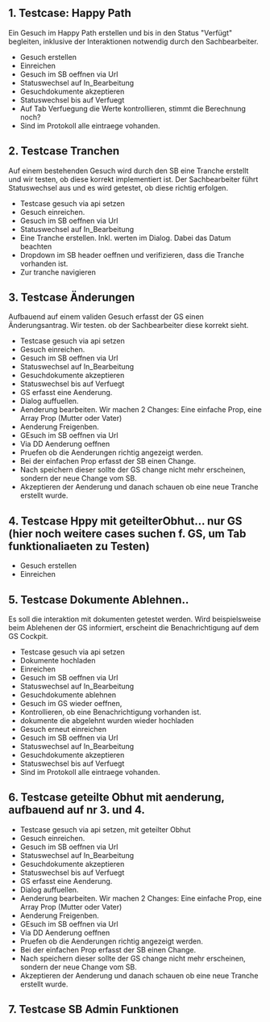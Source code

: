 ## 1. Testcase: Happy Path

Ein Gesuch im Happy Path erstellen und bis in den Status "Verfügt" begleiten, inklusive der Interaktionen notwendig durch den Sachbearbeiter.

- Gesuch erstellen
- Einreichen
- Gesuch im SB oeffnen via Url
- Statuswechsel auf In_Bearbeitung
- Gesuchdokumente akzeptieren
- Statuswechsel bis auf Verfuegt
- Auf Tab Verfuegung die Werte kontrollieren, stimmt die Berechnung noch?
- Sind im Protokoll alle eintraege vohanden.

## 2. Testcase Tranchen

Auf einem bestehenden Gesuch wird durch den SB eine Tranche erstellt und wir testen, ob diese korrekt implementiert ist. Der Sachbearbeiter führt Statuswechsel aus und es wird getestet, ob diese richtig erfolgen.

- Testcase gesuch via api setzen
- Gesuch einreichen.
- Gesuch im SB oeffnen via Url
- Statuswechsel auf In_Bearbeitung
- Eine Tranche erstellen. Inkl. werten im Dialog. Dabei das Datum beachten
- Dropdown im SB header oeffnen und verifizieren, dass die Tranche vorhanden ist.
- Zur tranche navigieren

## 3. Testcase Änderungen

Aufbauend auf einem validen Gesuch erfasst der GS einen Änderungsantrag. Wir testen. ob der Sachbearbeiter diese korrekt sieht.

- Testcase gesuch via api setzen
- Gesuch einreichen.
- Gesuch im SB oeffnen via Url
- Statuswechsel auf In_Bearbeitung
- Gesuchdokumente akzeptieren
- Statuswechsel bis auf Verfuegt
- GS erfasst eine Aenderung.
- Dialog auffuellen.
- Aenderung bearbeiten. Wir machen 2 Changes: Eine einfache Prop, eine Array Prop (Mutter oder Vater)
- Aenderung Freigenben.
- GEsuch im SB oeffnen via Url
- Via DD Aenderung oeffnen
- Pruefen ob die Aenderungen richtig angezeigt werden.
- Bei der einfachen Prop erfasst der SB einen Change.
- Nach speichern dieser sollte der GS change nicht mehr erscheinen, sondern der neue Change vom SB.
- Akzeptieren der Aenderung und danach schauen ob eine neue Tranche erstellt wurde.

## 4. Testcase Hppy mit geteilterObhut... nur GS (hier noch weitere cases suchen f. GS, um Tab funktionaliaeten zu Testen)

- Gesuch erstellen
- Einreichen

## 5. Testcase Dokumente Ablehnen..

Es soll die interaktion mit dokumenten getestet werden. Wird beispielsweise beim Ablehenen der GS informiert, erscheint die Benachrichtigung auf dem GS Cockpit.

- Testcase gesuch via api setzen
- Dokumente hochladen
- Einreichen
- Gesuch im SB oeffnen via Url
- Statuswechsel auf In_Bearbeitung
- Gesuchdokumente ablehnen
- Gesuch im GS wieder oeffnen,
- Kontrollieren, ob eine Benachrichtigung vorhanden ist.
- dokumente die abgelehnt wurden wieder hochladen
- Gesuch erneut einreichen
- Gesuch im SB oeffnen via Url
- Statuswechsel auf In_Bearbeitung
- Gesuchdokumente akzeptieren
- Statuswechsel bis auf Verfuegt
- Sind im Protokoll alle eintraege vohanden.

## 6. Testcase geteilte Obhut mit aenderung, aufbauend auf nr 3. und 4.

- Testcase gesuch via api setzen, mit geteilter Obhut
- Gesuch einreichen.
- Gesuch im SB oeffnen via Url
- Statuswechsel auf In_Bearbeitung
- Gesuchdokumente akzeptieren
- Statuswechsel bis auf Verfuegt
- GS erfasst eine Aenderung.
- Dialog auffuellen.
- Aenderung bearbeiten. Wir machen 2 Changes: Eine einfache Prop, eine Array Prop (Mutter oder Vater)
- Aenderung Freigenben.
- GEsuch im SB oeffnen via Url
- Via DD Aenderung oeffnen
- Pruefen ob die Aenderungen richtig angezeigt werden.
- Bei der einfachen Prop erfasst der SB einen Change.
- Nach speichern dieser sollte der GS change nicht mehr erscheinen, sondern der neue Change vom SB.
- Akzeptieren der Aenderung und danach schauen ob eine neue Tranche erstellt wurde.

## 7. Testcase SB Admin Funktionen
